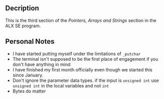 ## Decription
This is the third section of the _Pointers, Arrays and Strings_ section in the ALX SE program.

## Personal Notes
* I have started putting myself under the limitations of `_putchar`
* The terminal isn't supposed to be the first place of engagement if you don't have anything in mind
* I have finished my first month officially even though we started this since January.
* Don't ignore the parameter data types. if the input is `unsigned int` use `unsigned int` in the local variables and not `int`
* Bytes do matter
